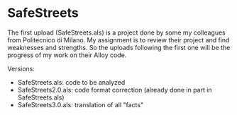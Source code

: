 # SafeStreets

The first upload (SafeStreets.als) is a project done by some my colleagues from Politecnico di Milano.
My assignment is to review their project and find weaknesses and strengths. 
So the uploads following the first one will be the progress of my work on their Alloy code.



Versions:
- SafeStreets.als: code to be analyzed
- SafeStreets2.0.als: code format correction (already done in part in SafeStreets.als)
- SafeStreets3.0.als: translation of all "facts"
